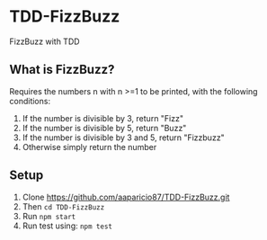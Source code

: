 # TDD-FizzBuzz
FizzBuzz with TDD

## What is FizzBuzz?

Requires the numbers n with n >=1 to be printed, with the following conditions:

1. If the number is divisible by 3, return "Fizz"
2. If the number is divisible by 5, return "Buzz"
3. If the number is divisible by 3 and 5, return "Fizzbuzz"
4. Otherwise simply return the number

## Setup

1. Clone https://github.com/aaparicio87/TDD-FizzBuzz.git
2. Then ```cd TDD-FizzBuzz```
3. Run ```npm start```
4. Run test using: ```npm test```


